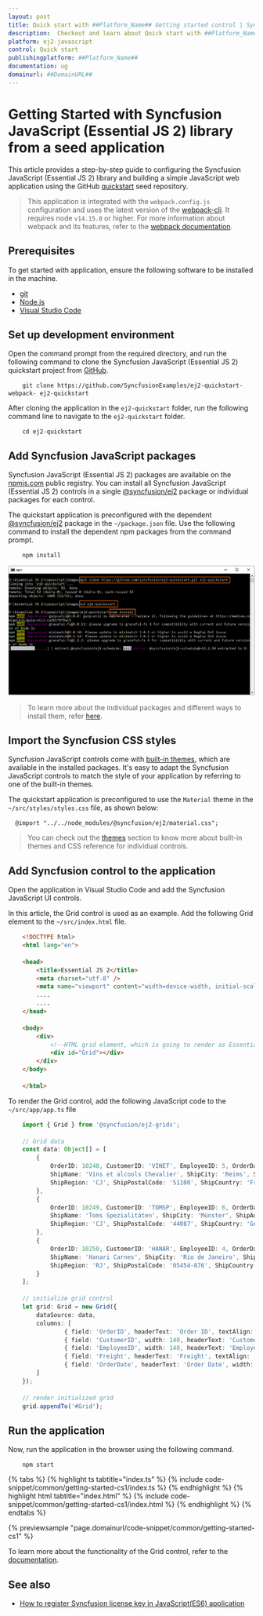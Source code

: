 ```yaml
---
layout: post
title: Quick start with ##Platform_Name## Getting started control | Syncfusion
description:  Checkout and learn about Quick start with ##Platform_Name## Getting started control of Syncfusion Essential JS 2 and more details.
platform: ej2-javascript
control: Quick start 
publishingplatform: ##Platform_Name##
documentation: ug
domainurl: ##DomainURL##
---
```


# Getting Started with Syncfusion JavaScript (Essential JS 2) library from a seed application

This article provides a step-by-step guide to configuring the Syncfusion JavaScript (Essential JS 2) library and building a simple JavaScript web application using the GitHub [quickstart](https://github.com/SyncfusionExamples/ej2-quickstart-webpack-) seed repository.

> This application is integrated with the `webpack.config.js` configuration and uses the latest version of the [webpack-cli](https://webpack.js.org/api/cli/#commands). It requires node `v14.15.0` or higher. For more information about webpack and its features, refer to the [webpack documentation](https://webpack.js.org/guides/getting-started/).

## Prerequisites

To get started with application, ensure the following software to be installed in the machine.

* [git](https://git-scm.com/downloads)
* [Node.js](https://nodejs.org/en/)
* [Visual Studio Code](https://code.visualstudio.com/)

## Set up development environment

Open the command prompt from the required directory, and run the following command to clone the Syncfusion JavaScript (Essential JS 2) quickstart project from [GitHub](https://github.com/SyncfusionExamples/ej2-quickstart-webpack-).

```
    git clone https://github.com/SyncfusionExamples/ej2-quickstart-webpack- ej2-quickstart
```

After cloning the application in the `ej2-quickstart` folder, run the following command line to navigate to the `ej2-quickstart` folder.

```
    cd ej2-quickstart
```

## Add Syncfusion JavaScript packages

Syncfusion JavaScript (Essential JS 2) packages are available on the [npmjs.com](https://www.npmjs.com/~syncfusionorg) public registry. You can install all Syncfusion JavaScript (Essential JS 2) controls in a single [@syncfusion/ej2](https://www.npmjs.com/package/@syncfusion/ej2) package or individual packages for each control.

The quickstart application is preconfigured with the dependent [@syncfusion/ej2](https://www.npmjs.com/package/@syncfusion/ej2) package in the `~/package.json` file. Use the following command to install the dependent npm packages from the command prompt.

```
    npm install
```
![ej2 typescript seed local setup](images/local-setup.png)

> To learn more about the individual packages and different ways to install them, refer [here](https://ej2.syncfusion.com/documentation/installation-and-upgrade/installation/).

## Import the Syncfusion CSS styles

Syncfusion JavaScript controls come with [built-in themes](https://ej2.syncfusion.com/documentation/appearance/theme/), which are available in the installed packages. It's easy to adapt the Syncfusion JavaScript controls to match the style of your application by referring to one of the built-in themes.

The quickstart application is preconfigured to use the `Material` theme in the `~/src/styles/styles.css` file, as shown below: 

```
  @import "../../node_modules/@syncfusion/ej2/material.css";
```

> You can check out the [themes](https://ej2.syncfusion.com/documentation/appearance/theme/) section to know more about built-in themes and CSS reference for individual controls.

## Add Syncfusion control to the application

Open the application in Visual Studio Code and add the Syncfusion JavaScript UI controls. 

In this article, the Grid control is used as an example. Add the following Grid element to the `~/src/index.html` file.

```html
    <!DOCTYPE html>
    <html lang="en">

    <head>
        <title>Essential JS 2</title>
        <meta charset="utf-8" />
        <meta name="viewport" content="width=device-width, initial-scale=1.0, user-scalable=no" />
        ....
        ....
    </head>

    <body>
        <div>
            <!--HTML grid element, which is going to render as Essential JS 2 Grid-->
            <div id="Grid"></div>
        </div>
    </body>

    </html>
 ```

To render the Grid control, add the following JavaScript code to the `~/src/app/app.ts` file

```ts
    import { Grid } from '@syncfusion/ej2-grids';
    
    // Grid data
    const data: Object[] = [
        {
            OrderID: 10248, CustomerID: 'VINET', EmployeeID: 5, OrderDate: new Date(8364186e5),
            ShipName: 'Vins et alcools Chevalier', ShipCity: 'Reims', ShipAddress: '59 rue de l Abbaye',
            ShipRegion: 'CJ', ShipPostalCode: '51100', ShipCountry: 'France', Freight: 32.38, Verified: !0
        },
        {
            OrderID: 10249, CustomerID: 'TOMSP', EmployeeID: 6, OrderDate: new Date(836505e6),
            ShipName: 'Toms Spezialitäten', ShipCity: 'Münster', ShipAddress: 'Luisenstr. 48',
            ShipRegion: 'CJ', ShipPostalCode: '44087', ShipCountry: 'Germany', Freight: 11.61, Verified: !1
        },
        {
            OrderID: 10250, CustomerID: 'HANAR', EmployeeID: 4, OrderDate: new Date(8367642e5),
            ShipName: 'Hanari Carnes', ShipCity: 'Rio de Janeiro', ShipAddress: 'Rua do Paço, 67',
            ShipRegion: 'RJ', ShipPostalCode: '05454-876', ShipCountry: 'Brazil', Freight: 65.83, Verified: !0
        }
    ];

    // initialize grid control
    let grid: Grid = new Grid({
        dataSource: data,
        columns: [
                { field: 'OrderID', headerText: 'Order ID', textAlign: 'Right', width: 120, type: 'number' },
                { field: 'CustomerID', width: 140, headerText: 'Customer ID', type: 'string' },
                { field: 'EmployeeID', width: 140, headerText: 'Employee ID', textAlign: 'Right', type: 'string' },
                { field: 'Freight', headerText: 'Freight', textAlign: 'Right', width: 120, format: 'C' },
                { field: 'OrderDate', headerText: 'Order Date', width: 140, format: 'yMd' }
        ]
    });

    // render initialized grid
    grid.appendTo('#Grid');
```

## Run the application

Now, run the application in the browser using the following command.

```
    npm start
```

 {% tabs %}
{% highlight ts tabtitle="index.ts" %}
{% include code-snippet/common/getting-started-cs1/index.ts %}
{% endhighlight %}
{% highlight html tabtitle="index.html" %}
{% include code-snippet/common/getting-started-cs1/index.html %}
{% endhighlight %}
{% endtabs %}
        
{% previewsample "page.domainurl/code-snippet/common/getting-started-cs1" %}

To learn more about the functionality of the Grid control, refer to the [documentation](https://ej2.syncfusion.com/documentation/grid/getting-started/).

## See also

* [How to register Syncfusion license key in JavaScript(ES6) application](https://ej2.syncfusion.com/documentation/licensing/license-key-registration/)
